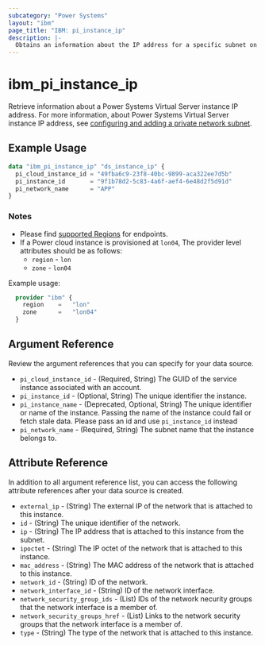 ```yaml
---
subcategory: "Power Systems"
layout: "ibm"
page_title: "IBM: pi_instance_ip"
description: |-
  Obtains an information about the IP address for a specific subnet on an instance.
---
```


# ibm_pi_instance_ip

Retrieve information about a Power Systems Virtual Server instance IP address. For more information, about Power Systems Virtual Server instance IP address, see [configuring and adding a private network subnet](https://cloud.ibm.com/docs/power-iaas?topic=power-iaas-configuring-subnet).

## Example Usage

```terraform
data "ibm_pi_instance_ip" "ds_instance_ip" {
  pi_cloud_instance_id = "49fba6c9-23f8-40bc-9899-aca322ee7d5b"
  pi_instance_id       = "9f1b78d2-5c83-4a6f-aef4-6e48d2f5d91d"
  pi_network_name      = "APP"
}
```

### Notes

- Please find [supported Regions](https://cloud.ibm.com/apidocs/power-cloud#endpoint) for endpoints.
- If a Power cloud instance is provisioned at `lon04`, The provider level attributes should be as follows:
  - `region` - `lon`
  - `zone` - `lon04`

Example usage:

  ```terraform
    provider "ibm" {
      region    =   "lon"
      zone      =   "lon04"
    }
  ```
  
## Argument Reference

Review the argument references that you can specify for your data source.

- `pi_cloud_instance_id` - (Required, String) The GUID of the service instance associated with an account.
- `pi_instance_id` - (Optional, String) The unique identifier the instance.
- `pi_instance_name` - (Deprecated, Optional, String) The unique identifier or name of the instance. Passing the name of the instance could fail or fetch stale data. Please pass an id and use `pi_instance_id` instead
- `pi_network_name` - (Required, String) The subnet name that the instance belongs to.

## Attribute Reference

In addition to all argument reference list, you can access the following attribute references after your data source is created.

- `external_ip` - (String) The external IP of the network that is attached to this instance.
- `id` - (String) The unique identifier of the network.
- `ip` - (String) The IP address that is attached to this instance from the subnet.
- `ipoctet` - (String) The IP octet of the network that is attached to this instance.
- `mac_address` - (String) The MAC address of the network that is attached to this instance.
- `network_id` - (String) ID of the network.
- `network_interface_id` - (String) ID of the network interface.
- `network_security_group_ids` - (List) IDs of the network necurity groups that the network interface is a member of.
- `network_security_groups_href` - (List) Links to the network security groups that the network interface is a member of.
- `type` - (String) The type of the network that is attached to this instance.

